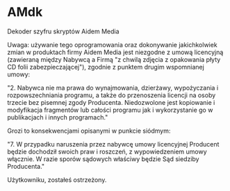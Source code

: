 # AMdk
Dekoder szyfru skryptów Aidem Media


Uwaga: używanie tego oprogramowania oraz dokonywanie jakichkolwiek zmian w produktach firmy Aidem Media jest niezgodne z umową licencyjną (zawieraną między Nabywcą a Firmą "z chwilą zdjęcia z opakowania płyty CD folii zabezpieczającej"), zgodnie z punktem drugim wspomnianej umowy:

"2. Nabywca nie ma prawa do wynajmowania, dzierżawy, wypożyczania i rozpowszechniania programu, a także do 
przenoszenia licencji na osoby  trzecie bez pisemnej zgody Producenta.
Niedozwolone jest kopiowanie i modyfikacja fragmentów lub całości programu jak i wykorzystanie go w 
publikacjach i innych programach."

Grozi to konsekwencjami opisanymi w punkcie siódmym:

"7. W przypadku naruszenia przez nabywcę umowy licencyjnej Producent będzie dochodził swoich praw i roszczeń, 
z wypowiedzeniem umowy włącznie. W razie sporów sądowych właściwy będzie Sąd siedziby Producenta."


Użytkowniku, zostałeś ostrzeżony.
